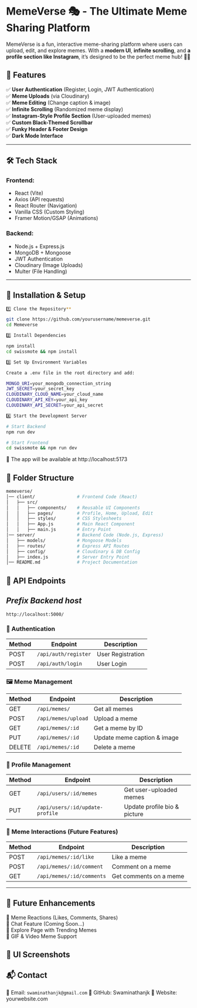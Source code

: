 # MemeVerse 🎭 - The Ultimate Meme Sharing Platform

MemeVerse is a fun, interactive meme-sharing platform where users can upload, edit, and explore memes. With a **modern UI**, **infinite scrolling**, and **a profile section like Instagram**, it’s designed to be the perfect meme hub! 🚀🔥

## **🚀 Features**
✅ **User Authentication** (Register, Login, JWT Authentication)  
✅ **Meme Uploads** (via Cloudinary)  
✅ **Meme Editing** (Change caption & image)  
✅ **Infinite Scrolling** (Randomized meme display)  
✅ **Instagram-Style Profile Section** (User-uploaded memes)  
✅ **Custom Black-Themed Scrollbar**  
✅ **Funky Header & Footer Design**  
✅ **Dark Mode Interface**  

---

## **🛠 Tech Stack**
### **Frontend:**
- React (Vite)
- Axios (API requests)
- React Router (Navigation)
- Vanilla CSS (Custom Styling)
- Framer Motion/GSAP (Animations)

### **Backend:**
- Node.js + Express.js
- MongoDB + Mongoose
- JWT Authentication
- Cloudinary (Image Uploads)
- Multer (File Handling)

---

## **📌 Installation & Setup**
```sh
1️⃣ Clone the Repository**

git clone https://github.com/yourusername/memeverse.git
cd Memeverse

2️⃣ Install Dependencies

npm install
cd swissmote && npm install

3️⃣ Set Up Environment Variables

Create a .env file in the root directory and add:

MONGO_URI=your_mongodb_connection_string
JWT_SECRET=your_secret_key
CLOUDINARY_CLOUD_NAME=your_cloud_name
CLOUDINARY_API_KEY=your_api_key
CLOUDINARY_API_SECRET=your_api_secret

4️⃣ Start the Development Server

# Start Backend
npm run dev

# Start Frontend
cd swissmote && npm run dev
```
🚀 The app will be available at http://localhost:5173

## **📂 Folder Structure**
```bash
memeverse/
│── client/                # Frontend Code (React)
│   ├── src/
│   │   ├── components/    # Reusable UI Components
│   │   ├── pages/         # Profile, Home, Upload, Edit
│   │   ├── styles/        # CSS Stylesheets
│   │   ├── App.js         # Main React Component
│   │   ├── main.js        # Entry Point
│── server/                # Backend Code (Node.js, Express)
│   ├── models/            # Mongoose Models
│   ├── routes/            # Express API Routes
│   ├── config/            # Cloudinary & DB Config
│   ├── index.js           # Server Entry Point
│── README.md              # Project Documentation
```
## 📜 API Endpoints

## *Prefix Backend host*
`http://localhost:5000/`

### 🔐 Authentication
| Method | Endpoint            | Description           |
|--------|---------------------|-----------------------|
| POST   | `/api/auth/register` | User Registration |
| POST   | `/api/auth/login`    | User Login |

### 🖼 Meme Management
| Method | Endpoint                  | Description |
|--------|---------------------------|-------------|
| GET    | `/api/memes/`              | Get all memes |
| POST   | `/api/memes/upload`        | Upload a meme |
| GET    | `/api/memes/:id`           | Get a meme by ID |
| PUT    | `/api/memes/:id`           | Update meme caption & image |
| DELETE | `/api/memes/:id`           | Delete a meme |

### 👤 Profile Management
| Method | Endpoint                        | Description |
|--------|---------------------------------|-------------|
| GET    | `/api/users/:id/memes`         | Get user-uploaded memes |
| PUT    | `/api/users/:id/update-profile` | Update profile bio & picture |

### 🔄 Meme Interactions (Future Features)
| Method | Endpoint                         | Description |
|--------|----------------------------------|-------------|
| POST   | `/api/memes/:id/like`           | Like a meme |
| POST   | `/api/memes/:id/comment`        | Comment on a meme |
| GET    | `/api/memes/:id/comments`       | Get comments on a meme |

---

## **🎯 Future Enhancements**
📌 Meme Reactions (Likes, Comments, Shares)\
📌 Chat Feature (Coming Soon...)\
📌 Explore Page with Trending Memes\
📌 GIF & Video Meme Support

## **🎨 UI Screenshots**


## **📬 Contact**
📧 Email: `swaminathanjk@gmail.com`
🐙 GitHub: Swaminathanjk
🔗 Website: yourwebsite.com
